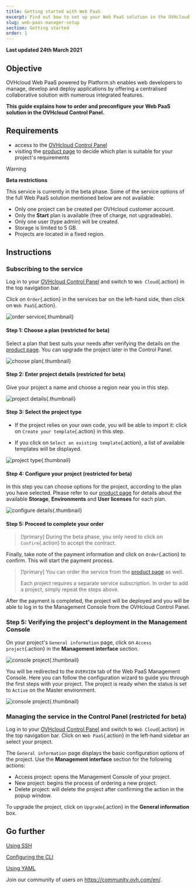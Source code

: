 ```yaml
---
title: Getting started with Web PaaS
excerpt: Find out how to set up your Web PaaS solution in the OVHcloud Control Panel
slug: web-paas-manager-setup
section: Getting started
order: 1
---
```


**Last updated 24th March 2021**

## Objective

OVHcloud Web PaaS powered by Platform.sh enables web developers to manage, develop and deploy applications by offering a centralised collaborative solution with numerous integrated features.

**This guide explains how to order and preconfigure your Web PaaS solution in the OVHcloud Control Panel.**

## Requirements

- access to the [OVHcloud Control Panel](https://www.ovh.com/auth/?action=gotomanager&from=https://www.ovh.co.uk/&ovhSubsidiary=GB)
- visiting the [product page](https://www.ovh.co.uk/web-paas/) to decide which plan is suitable for your project's requirements

> [!warning]
> **Beta restrictions**
>
> This service is currently in the beta phase. Some of the service options of the full Web PaaS solution mentioned below are not available:
>
> - Only one project can be created per OVHcloud customer account.
> - Only the **Start** plan is available (free of charge, not upgradeable).
> - Only one user (type admin) will be created.
> - Storage is limited to 5 GB.
> - Projects are located in a fixed region.

## Instructions

### Subscribing to the service

Log in to your [OVHcloud Control Panel](https://www.ovh.com/auth/?action=gotomanager&from=https://www.ovh.co.uk/&ovhSubsidiary=GB) and switch to `Web Cloud`{.action} in the top navigation bar.

Click on `Order`{.action} in the services bar on the left-hand side, then click on `Web PaaS`{.action}.

![order service](images/creation_manager01.png){.thumbnail}

#### Step 1: Choose a plan (restricted for beta)

Select a plan that best suits your needs after verifying the details on the [product page](https://www.ovh.co.uk/web-paas/). You can upgrade the project later in the Control Panel.

![choose plan](images/creation_manager02.png){.thumbnail}

#### Step 2: Enter project details (restricted for beta)

Give your project a name and choose a region near you in this step.

![project details](images/creation_manager03.png){.thumbnail}

#### Step 3: Select the project type

- If the project relies on your own code, you will be able to import it: click on `Create your template`{.action} in this step.

- If you click on `Select an existing template`{.action}, a list of available templates will be displayed.

![project type](images/creation_manager04.png){.thumbnail}

#### Step 4: Configure your project (restricted for beta)

In this step you can choose options for the project, according to the plan you have selected. Please refer to our [product page](https://www.ovh.co.uk/web-paas/) for details about the available
**Storage**, **Environments** and **User licenses** for each plan. 

![configure details](images/creation_manager05.png){.thumbnail}

#### Step 5: Proceed to complete your order

> [!primary]
> During the beta phase, you only need to click on `Confirm`{.action} to accept the contract.
>

Finally, take note of the payment information and click on `Order`{.action} to confirm. This will start the payment process.

> [!primary]
> You can order the service from the [product page](https://www.ovh.co.uk/web-paas/) as well.
>
> Each project requires a separate service subscription. In order to add a project, simply repeat the steps above.

After the payment is completed, the project will be deployed and you will be able to log in to the Management Console from the OVHcloud Control Panel.

### Step 5: Verifying the project's deployment in the Management Console

On your project's `General information` page, click on `Access project`{.action} in the **Management interface** section. 

![console project](images/manage_console01.png){.thumbnail}

You will be redirected to the `OVERVIEW` tab of the Web PaaS Management Console. Here you can follow the configuration wizard to guide you through the first steps with your project. The project is ready when the status is set to `Active` on the Master environment.

![console project](images/manage_console02.png){.thumbnail}

### Managing the service in the Control Panel (restricted for beta)

Log in to your [OVHcloud Control Panel](https://www.ovh.com/auth/?action=gotomanager&from=https://www.ovh.co.uk/&ovhSubsidiary=GB) and switch to `Web Cloud`{.action} in the top navigation bar. Click on `Web PaaS`{.action} in the left-hand sidebar an select your project.

The `General information` page displays the basic configuration options of the project. Use the **Management interface** section for the following actions:

- Access project: opens the Management Console of your project.
- New project: begins the process of ordering a new project.
- Delete project: will delete the project after confirming the action in the popup window. 

To upgrade the project, click on `Upgrade`{.action} in the **General information** box.


## Go further

[Using SSH](../development-ssh/)

[Configuring the CLI](../development-cli/)

[Using YAML](../configuration-yaml/)

Join our community of users on <https://community.ovh.com/en/>.
